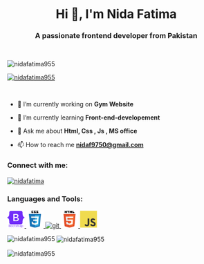 <h1 align="center">Hi 👋, I'm Nida Fatima</h1>
<h3 align="center">A passionate frontend developer from Pakistan</h3>
<img   src"![giphy](https://github.com/user-attachments/assets/8c8e33dd-32bd-4366-860c-9bb4f3e74d33)">
<p align="left"> <img src="https://komarev.com/ghpvc/?username=nidafatima955&label=Profile%20views&color=0e75b6&style=flat" alt="nidafatima955" /> </p>

<p align="left"> <a href="https://github.com/ryo-ma/github-profile-trophy"><img src="https://github-profile-trophy.vercel.app/?username=nidafatima955" alt="nidafatima955" /></a> </p>


<p align="left"> <a href="https://twitter.com/" target="blank"><img src="https://img.shields.io/twitter/follow/?logo=twitter&style=for-the-badge" alt="" /></a> </p>

- 🔭 I’m currently working on **Gym Website**

- 🌱 I’m currently learning **Front-end-developement**

- 💬 Ask me about **Html, Css , Js , MS office**

- 📫 How to reach me **nidaf9750@gmail.com**

<h3 align="left">Connect with me:</h3>
<p align="left">
<a href="https://linkedin.com/in/nidafatima" target="blank"><img align="center" src="https://raw.githubusercontent.com/rahuldkjain/github-profile-readme-generator/master/src/images/icons/Social/linked-in-alt.svg" alt="nidafatima" height="30" width="40" /></a>
</p>

<h3 align="left">Languages and Tools:</h3>
<p align="left"> <a href="https://getbootstrap.com" target="_blank" rel="noreferrer"> <img src="https://raw.githubusercontent.com/devicons/devicon/master/icons/bootstrap/bootstrap-plain-wordmark.svg" alt="bootstrap" width="40" height="40"/> </a> <a href="https://www.w3schools.com/css/" target="_blank" rel="noreferrer"> <img src="https://raw.githubusercontent.com/devicons/devicon/master/icons/css3/css3-original-wordmark.svg" alt="css3" width="40" height="40"/> </a> <a href="https://git-scm.com/" target="_blank" rel="noreferrer"> <img src="https://www.vectorlogo.zone/logos/git-scm/git-scm-icon.svg" alt="git" width="40" height="40"/> </a> <a href="https://www.w3.org/html/" target="_blank" rel="noreferrer"> <img src="https://raw.githubusercontent.com/devicons/devicon/master/icons/html5/html5-original-wordmark.svg" alt="html5" width="40" height="40"/> </a> <a href="https://developer.mozilla.org/en-US/docs/Web/JavaScript" target="_blank" rel="noreferrer"> <img src="https://raw.githubusercontent.com/devicons/devicon/master/icons/javascript/javascript-original.svg" alt="javascript" width="40" height="40"/> </a> </p>

<p><img align="left" src="https://github-readme-stats.vercel.app/api/top-langs?username=nidafatima955&show_icons=true&locale=en&layout=compact" alt="nidafatima955" /></p>

<p>&nbsp;<img align="center" src="https://github-readme-stats.vercel.app/api?username=nidafatima955&show_icons=true&locale=en" alt="nidafatima955" /></p>

<p><img align="center" src="https://github-readme-streak-stats.herokuapp.com/?user=nidafatima955&" alt="nidafatima955" /></p>
